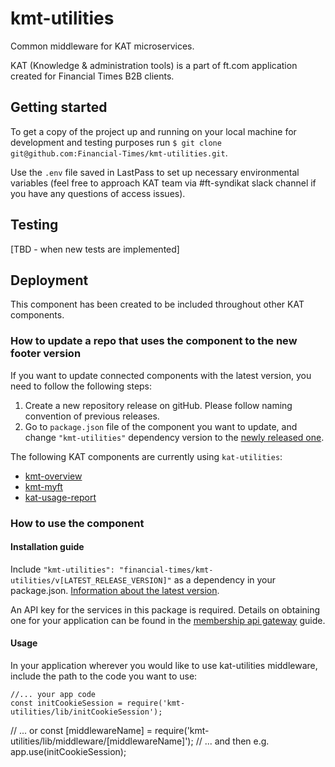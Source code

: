 # kmt-utilities
Common middleware for KAT microservices.

KAT (Knowledge & administration tools) is a part of ft.com application created for Financial Times B2B clients.

## Getting started
To get a copy of the project up and running on your local machine for development and testing purposes run `$ git clone git@github.com:Financial-Times/kmt-utilities.git`.

Use the `.env` file saved in LastPass to set up necessary environmental variables (feel free to approach KAT team via #ft-syndikat slack channel if you have any questions of access issues).

## Testing

[TBD - when new tests are implemented]

## Deployment
This component has been created to be included throughout other KAT components.

### How to update a repo that uses the component to the new footer version
If you want to update connected components with the latest version, you need to follow the following steps:
1. Create a new repository release on gitHub. Please follow naming convention of previous releases.
2. Go to `package.json` file of the component you want to update, and change `"kmt-utilities"` dependency version to the [newly released one](https://github.com/Financial-Times/kmt-utilities/releases).

The following KAT components are currently using `kat-utilities`:
 - [kmt-overview](https://github.com/Financial-Times/kmt-overview)
 - [kmt-myft](https://github.com/Financial-Times/kmt-myft)
 - [kat-usage-report](https://github.com/Financial-Times/kat-usage-report)

### How to use the component

#### Installation guide

Include `"kmt-utilities": "financial-times/kmt-utilities/v[LATEST_RELEASE_VERSION]"` as a dependency in your package.json. [Information about the latest version](https://github.com/Financial-Times/kmt-utilities/releases).

An API key for the services in this package is required. Details on obtaining one for your application can be found in the [membership api gateway](https://developer.ft.com/docs/membership_platform_api/) guide.

#### Usage

In your application wherever you would like to use kat-utilities middleware, include the path to the code you want to use:

    //... your app code
	const initCookieSession = require('kmt-utilities/lib/initCookieSession');
   // ... or
	const [middlewareName] = require('kmt-utilities/lib/middleware/[middlewareName]');
   // ... and then e.g.
  app.use(initCookieSession);
